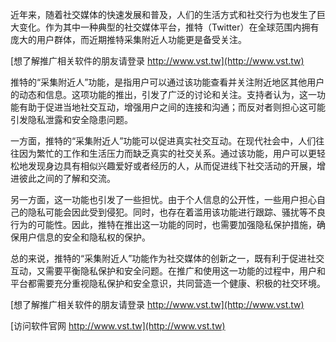 近年来，随着社交媒体的快速发展和普及，人们的生活方式和社交行为也发生了巨大变化。作为其中一种典型的社交媒体平台，推特（Twitter）在全球范围内拥有庞大的用户群体，而近期推特采集附近人功能更是备受关注。

[想了解推广相关软件的朋友请登录 http://www.vst.tw](http://www.vst.tw)

推特的“采集附近人”功能，是指用户可以通过该功能查看并关注附近地区其他用户的动态和信息。这项功能的推出，引发了广泛的讨论和关注。支持者认为，这一功能有助于促进当地社交互动，增强用户之间的连接和沟通；而反对者则担心这可能引发隐私泄露和安全隐患问题。

一方面，推特的“采集附近人”功能可以促进真实社交互动。在现代社会中，人们往往因为繁忙的工作和生活压力而缺乏真实的社交关系。通过该功能，用户可以更轻松地发现身边具有相似兴趣爱好或者经历的人，从而促进线下社交活动的开展，增进彼此之间的了解和交流。

另一方面，这一功能也引发了一些担忧。由于个人信息的公开性，一些用户担心自己的隐私可能会因此受到侵犯。同时，也存在着滥用该功能进行跟踪、骚扰等不良行为的可能性。因此，推特在推出这一功能的同时，也需要加强隐私保护措施，确保用户信息的安全和隐私权的保护。

总的来说，推特的“采集附近人”功能作为社交媒体的创新之一，既有利于促进社交互动，又需要平衡隐私保护和安全问题。在推广和使用这一功能的过程中，用户和平台都需要充分重视隐私保护和安全意识，共同营造一个健康、积极的社交环境。

[想了解推广相关软件的朋友请登录 http://www.vst.tw](http://www.vst.tw)


[访问软件官网 http://www.vst.tw](http://www.vst.tw)
